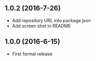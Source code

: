 
## 1.0.2 (2016-7-26)

* Add repository URL into package.json
* Add screen shot in README

## 1.0.0 (2016-6-15)

* First formal release
